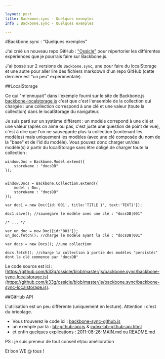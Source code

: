 ```yaml
---

layout: post
title: Backbone.sync - Quelques exemples
info : Backbone.sync - Quelques exemples

---
```


#Backbone.sync : "Quelques exemples"

J'ai créé un nouveau repo GitHub : ["Ossicle"](https://github.com/k33g/ossicle) pour répertorier les différentes expériences que je pourrais faire sur Backbone.js.

J'ai bossé sur 2 versions de `Backbone.sync`, une pour faire du localStorage et une autre pour aller lire des fichiers markdown d'un repo GitHub (cette dernière est "un peu" expérimentale).

##LocalStorage

Ce qui "m'ennuyait" dans l'exemple fourni sur le site de Backbone.js [backbone-localstorage.js](https://github.com/documentcloud/backbone/blob/master/examples/backbone-localstorage.js) c'est que c'est l'ensemble de la collection qui chargée : une collection correspond à une clé et une valeur (toute la collection) dans le localStorage du navigateur.

Je suis parti sur un système différent : un modèle correpond à une clé et une valeur (après on aime ou pas, c'est juste une question de point de vue), c'est à dire que l'on ne sauvegarde plus la collection (contenant les modèles) mais uniquement les modèles (avec une clé composée du nom de la "base" et de l'id du modèle). Vous pouvez donc charger un/des modèle(s) à partir du localStorage sans être obligé de charger toute la collection :


    window.Doc = Backbone.Model.extend({
        storeName : "docsDB"
    });


    window.Docs = Backbone.Collection.extend({
        model : Doc,
        storeName : "docsDB"
    });

    var doc1 = new Doc({id:'001', title:'TITLE 1', text:'TEXT1'});

    doc1.save(); //sauvegare le modèle avec une clé : "docsDB|001"

    /* ... */

    var un_doc = new Doc({id:'001'});
    un_doc.fetch(); //charge le modèle ayant la clé : "docsDB|001"

    var docs = new Docs(); //une collection

    docs.fetch(); //charge la collection à partie des modèles "persistés" dont la clé commence par "docsDB"


Le code source est ici : [https://github.com/k33g/ossicle/blob/master/js/backbone.sync/backbone-sync-localstorage.js](https://github.com/k33g/ossicle/blob/master/js/backbone.sync/backbone-sync-localstorage.js).


##GitHub API

L'utilisation est un peu différente (uniquement en lecture). Attention : c'est du bricolage.

- Vous trouverez le code ici : [backbone-sync-github.js](https://github.com/k33g/ossicle/blob/master/js/backbone.sync/backbone-sync-github.js)
- un exemple par là : [bb-github-api.js](https://github.com/k33g/ossicle/blob/master/bb-github-api.js) & [index-bb-github-api.html](https://github.com/k33g/ossicle/blob/master/index-bb-github-api.html)
- et enfin quelques explications : [2011-08-26-MAIN.md](https://github.com/k33g/ossicle/blob/master/posts/2011-08-26-MAIN.md) ou [README.md](https://github.com/k33g/ossicle/blob/master/README.md)

PS : je suis preneur de tout conseil et/ou amélioration

Et bon WE @ tous !